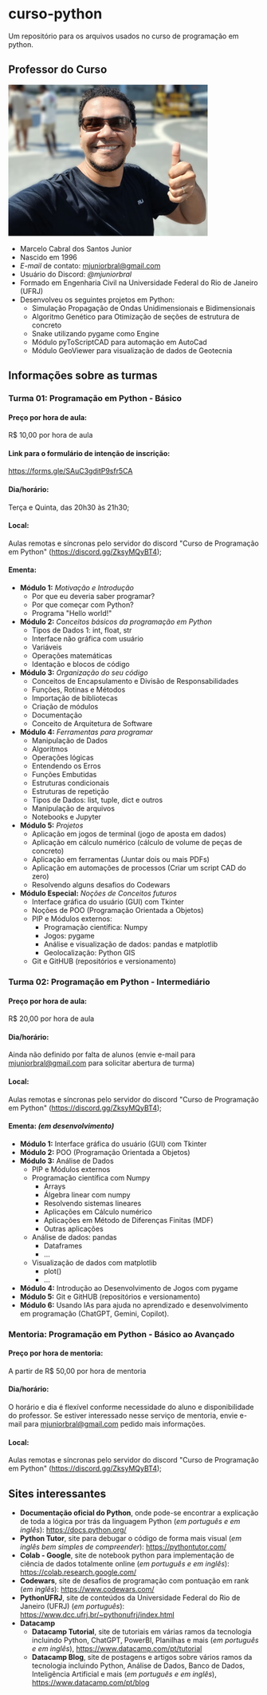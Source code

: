 # curso-python
Um repositório para os arquivos usados no curso de programação em python.

## Professor do Curso

<img src="professor_marcelo.jpg" alt="perfil_professor" style="width:400px;"/>

- Marcelo Cabral dos Santos Junior
- Nascido em 1996
- *E-mail* de contato: mjuniorbral@gmail.com
- Usuário do Discord: _@mjuniorbral_
- Formado em Engenharia Civil na Universidade Federal do Rio de Janeiro (UFRJ)
- Desenvolveu os seguintes projetos em Python:
    - Simulação Propagação de Ondas Unidimensionais e Bidimensionais
    - Algoritmo Genético para Otimização de seções de estrutura de concreto
    - Snake utilizando pygame como Engine
    - Módulo pyToScriptCAD para automação em AutoCad
    - Módulo GeoViewer para visualização de dados de Geotecnia

## Informações sobre as turmas
### Turma 01: Programação em Python - Básico
#### Preço por hora de aula:
R$ 10,00 por hora de aula
#### Link para o formulário de intenção de inscrição:
https://forms.gle/SAuC3gditP9sfr5CA
#### Dia/horário:
Terça e Quinta, das 20h30 às 21h30;
#### Local:
Aulas remotas e síncronas pelo servidor do discord "Curso de Programação em Python" (https://discord.gg/ZksyMQyBT4);
#### Ementa:
- **Módulo 1:** *Motivação e Introdução*
    - Por que eu deveria saber programar?
    - Por que começar com Python?
    - Programa "Hello world!"
- **Módulo 2:** *Conceitos básicos da programação em Python*
    - Tipos de Dados 1: int, float, str
    - Interface não gráfica com usuário
    - Variáveis
    - Operações matemáticas
    - Identação e blocos de código
- **Módulo 3:** *Organização do seu código*
    - Conceitos de Encapsulamento e Divisão de Responsabilidades
    - Funções, Rotinas e Métodos
    - Importação de bibliotecas
    - Criação de módulos
    - Documentação
    - Conceito de Arquitetura de Software
- **Módulo 4:** *Ferramentas para programar*
    - Manipulação de Dados
    - Algoritmos
    - Operações lógicas
    - Entendendo os Erros
    - Funções Embutidas
    - Estruturas condicionais
    - Estruturas de repetição
    - Tipos de Dados: list, tuple, dict e outros
    - Manipulação de arquivos
    - Notebooks e Jupyter
- **Módulo 5:** *Projetos*
    - Aplicação em jogos de terminal (jogo de aposta em dados)
    - Aplicação em cálculo numérico (cálculo de volume de peças de concreto)
    - Aplicação em ferramentas (Juntar dois ou mais PDFs)
    - Aplicação em automações de processos (Criar um script CAD do zero)
    - Resolvendo alguns desafios do Codewars
- **Módulo Especial:** *Noções de Conceitos futuros*
    - Interface gráfica do usuário (GUI) com Tkinter
    - Noções de POO (Programação Orientada a Objetos)
    - PIP e Módulos externos:
        - Programação científica: Numpy
        - Jogos: pygame
        - Análise e visualização de dados: pandas e matplotlib
        - Geolocalização: Python GIS
    - Git e GitHUB (repositórios e versionamento)

### Turma 02: Programação em Python - Intermediário
#### Preço por hora de aula:
R$ 20,00 por hora de aula
#### Dia/horário:
Ainda não definido por falta de alunos (envie e-mail para mjuniorbral@gmail.com para solicitar abertura de turma)
#### Local:
Aulas remotas e síncronas pelo servidor do discord "Curso de Programação em Python" (https://discord.gg/ZksyMQyBT4);
#### Ementa: *(em desenvolvimento)*
- **Módulo 1:** Interface gráfica do usuário (GUI) com Tkinter
- **Módulo 2:** POO (Programação Orientada a Objetos)
- **Módulo 3:** Análise de Dados
    - PIP e Módulos externos
    - Programação científica com Numpy
        - Arrays
        - Álgebra linear com numpy
        - Resolvendo sistemas lineares
        - Aplicações em Cálculo numérico
        - Aplicações em Método de Diferenças Finitas (MDF)
        - Outras aplicações
    - Análise de dados: pandas
        - Dataframes
        - ...
    - Visualização de dados com matplotlib
        - plot()
        - ...
- **Módulo 4:** Introdução ao Desenvolvimento de Jogos com pygame
- **Módulo 5:** Git e GitHUB (repositórios e versionamento)
- **Módulo 6:** Usando IAs para ajuda no aprendizado e desenvolvimento em programação (ChatGPT, Gemini, Copilot).

### Mentoria: Programação em Python - Básico ao Avançado
#### Preço por hora de mentoria:
A partir de R$ 50,00 por hora de mentoria
#### Dia/horário:
O horário e dia é flexível conforme necessidade do aluno e disponibilidade do professor. Se estiver interessado nesse serviço de mentoria, envie e-mail para mjuniorbral@gmail.com pedido mais informações.
#### Local:
Aulas remotas e síncronas pelo servidor do discord "Curso de Programação em Python" (https://discord.gg/ZksyMQyBT4);

## Sites interessantes
- **Documentação oficial do Python**, onde pode-se encontrar a explicação de toda a lógica por trás da linguagem Python (*em português e em inglês*): https://docs.python.org/
- **Python Tutor**, site para debugar o código de forma mais visual (*em inglês bem simples de compreender*): https://pythontutor.com/
- **Colab - Google**, site de notebook python para implementação de ciência de dados totalmente online (*em português e em inglês*): https://colab.research.google.com/
- **Codewars**, site de desafios de programação com pontuação em rank (*em inglês*): https://www.codewars.com/
- **PythonUFRJ**, site de conteúdos da Universidade Federal do Rio de Janeiro (UFRJ) (*em português*): https://www.dcc.ufrj.br/~pythonufrj/index.html
- **Datacamp**
    - **Datacamp Tutorial**, site de tutoriais em várias ramos da tecnologia incluindo Python, ChatGPT, PowerBI, Planilhas e mais (*em português e em inglês*), https://www.datacamp.com/pt/tutorial
    - **Datacamp Blog**, site de postagens e artigos sobre vários  ramos da tecnologia incluindo Python, Análise de Dados, Banco de Dados, Inteligência Artificial e mais (*em português e em inglês*), https://www.datacamp.com/pt/blog
